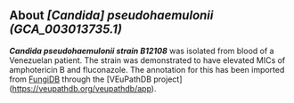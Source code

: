 
About *[Candida] pseudohaemulonii (GCA\_003013735.1)* 
--------------------------------------------------------------

***Candida pseudohaemulonii strain B12108*** was isolated from blood of a 
Venezuelan patient. The strain was demonstrated to have elevated MICs 
of amphotericin B and fluconazole.
The annotation for this has been imported from [FungiDB](https://fungidb.org/fungidb/app/record/dataset/TMPTX_cpseB12108)
through the [VEuPathDB project] (https://veupathdb.org/veupathdb/app).